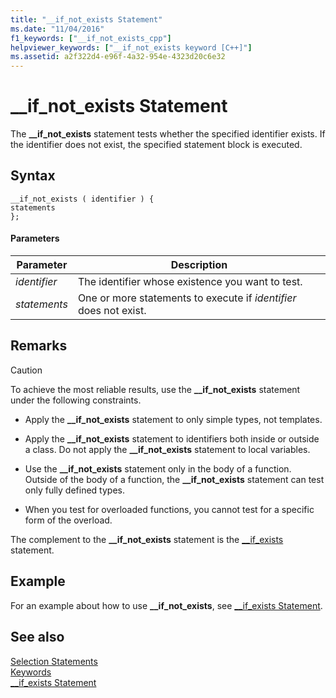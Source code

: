 ```yaml
---
title: "__if_not_exists Statement"
ms.date: "11/04/2016"
f1_keywords: ["__if_not_exists_cpp"]
helpviewer_keywords: ["__if_not_exists keyword [C++]"]
ms.assetid: a2f322d4-e96f-4a32-954e-4323d20c6e32
---
```

# __if_not_exists Statement

The **__if_not_exists** statement tests whether the specified identifier exists. If the identifier does not exist, the specified statement block is executed.

## Syntax

```
__if_not_exists ( identifier ) { 
statements
};
```

#### Parameters

|Parameter|Description|
|---------------|-----------------|
|*identifier*|The identifier whose existence you want to test.|
|*statements*|One or more statements to execute if *identifier* does not exist.|

## Remarks

> [!CAUTION]
>  To achieve the most reliable results, use the **__if_not_exists** statement under the following constraints.

- Apply the **__if_not_exists** statement to only simple types, not templates.

- Apply the **__if_not_exists** statement to identifiers both inside or outside a class. Do not apply the **__if_not_exists** statement to local variables.

- Use the **__if_not_exists** statement only in the body of a function. Outside of the body of a function, the **__if_not_exists** statement can test only fully defined types.

- When you test for overloaded functions, you cannot test for a specific form of the overload.

The complement to the **__if_not_exists** statement is the [__if_exists](../cpp/if-exists-statement.md) statement.

## Example

For an example about how to use **__if_not_exists**, see [__if_exists Statement](../cpp/if-exists-statement.md).

## See also

[Selection Statements](../cpp/selection-statements-cpp.md)<br/>
[Keywords](../cpp/keywords-cpp.md)<br/>
[__if_exists Statement](../cpp/if-exists-statement.md)